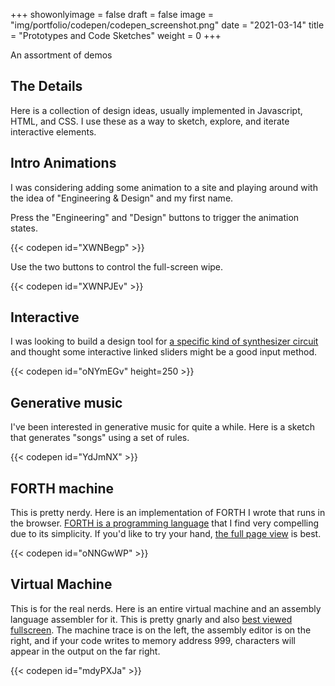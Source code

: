 +++
showonlyimage = false
draft = false 
image = "img/portfolio/codepen/codepen_screenshot.png"
date = "2021-03-14"
title = "Prototypes and Code Sketches"
weight = 0
+++

An assortment of demos

<!--more-->


## The Details

Here is a collection of design ideas, usually implemented in Javascript, HTML, and CSS. I use these as a way to sketch, explore, and iterate interactive elements.

## Intro Animations

I was considering adding some animation to a site and playing around with the idea of "Engineering & Design" and my first name.

Press the "Engineering" and "Design" buttons to trigger the animation states.

{{< codepen id="XWNBegp" >}}

Use the two buttons to control the full-screen wipe.

{{< codepen id="XWNPJEv" >}}

## Interactive

I was looking to build a design tool for [a specific kind of synthesizer circuit](http://mickeydelp.com/blog/anatomy-of-a-drum-machine?) and thought some interactive linked sliders might be a good input method.

{{< codepen id="oNYmEGv" height=250 >}}

## Generative music

I've been interested in generative music for quite a while. Here is a sketch that generates "songs" using a set of rules.

{{< codepen id="YdJmNX" >}}

## FORTH machine

This is pretty nerdy. Here is an implementation of FORTH I wrote that runs in the browser. [FORTH is a programming language](https://en.wikipedia.org/wiki/Forth_(programming_language)) that I find very compelling due to its simplicity. If you'd like to try your hand, [the full page view](https://codepen.io/eparadis/full/oNNGwWP) is best. 

{{< codepen id="oNNGwWP" >}}

## Virtual Machine

This is for the real nerds. Here is an entire virtual machine and an assembly language assembler for it. This is pretty gnarly and also [best viewed fullscreen](https://codepen.io/eparadis/full/mdyPXJa). The machine trace is on the left, the assembly editor is on the right, and if your code writes to memory address 999, characters will appear in the output on the far right.

{{< codepen id="mdyPXJa" >}}


